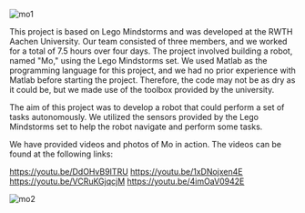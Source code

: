![mo1](https://user-images.githubusercontent.com/65845672/230882383-b9d43121-67a1-4fff-a39a-8dba249817d5.jpeg)

This project is based on Lego Mindstorms and was developed at the RWTH Aachen University. Our team consisted of three members, and we worked for a total of 7.5 hours over four days. The project involved building a robot, named "Mo," using the Lego Mindstorms set. We used Matlab as the programming language for this project, and we had no prior experience with Matlab before starting the project. Therefore, the code may not be as dry as it could be, but we made use of the toolbox provided by the university.

The aim of this project was to develop a robot that could perform a set of tasks autonomously. We utilized the sensors provided by the Lego Mindstorms set to help the robot navigate and perform some tasks.

We have provided videos and photos of Mo in action. The videos can be found at the following links:

https://youtu.be/DdOHvB9ITRU
https://youtu.be/1xDNojxen4E
https://youtu.be/VCRuKGjqcjM
https://youtu.be/4imOaV0942E

![mo2](https://user-images.githubusercontent.com/65845672/230882389-d762fe8f-48fa-4e02-806a-18dfd8ce6458.jpeg)
